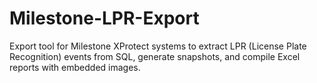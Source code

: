 # Milestone-LPR-Export
Export tool for Milestone XProtect systems to extract LPR (License Plate Recognition) events from SQL, generate snapshots, and compile Excel reports with embedded images.
